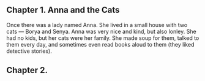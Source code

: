 ## Chapter 1. Anna and the Cats
Once there was a lady named Anna. She lived in a small house with two cats — Borya and Senya.
Anna was very nice and kind, but also lonley. She had no kids, but her cats were her family.
She made soup for them, talked to them every day, and sometimes even read books aloud to them (they liked detective stories).

## Chapter 2. 

